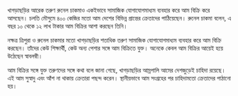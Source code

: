 খাগড়াছড়ির আরেক তরুণ রুনেল চাকমাও একইভাবে সামাজিক যোগাযোগমাধ্যম ব্যবহার করে আম বিক্রি করে আসছেন। চলতি মৌসুমে ৪০০ কেজির মতো আম দেশের বিভিন্ন প্রান্তের ক্রেতাদের পাঠিয়েছেন। রুনেল চাকমা বলেন, এ বছর ১০ থেকে ১২ লাখ টাকার আম বিক্রির আশা করছেন তিনি। 

নক্ষত্র ত্রিপুরা ও রুনেল চাকমার মতো খাগড়াছড়ির শতাধিক তরুণ সামাজিক যোগাযোগমাধ্যম ব্যবহার করে আম বিক্রি করছেন। তাঁদের কেউ শিক্ষার্থী, কেউ অন্য পেশার সঙ্গে আম বিক্রিতে যুক্ত। অনেকে কেবল আম বিক্রির আয়েই হয়ে উঠেছেন স্বাবলম্বী।

আম বিক্রির সঙ্গে যুক্ত তরুণদের সঙ্গে কথা বলে জানা গেছে, খাগড়াছড়ির আম্রপালি আমের দেশজুড়েই চাহিদা রয়েছে। এই আম সুস্বাদু এবং আঁশ না থাকায় ক্রেতারা পছন্দ করেন। স্থানীয়ভাবে আম সংগ্রহের পর চাহিদামতো ক্রেতাদের পাঠানো হয়।
